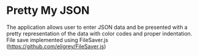 # Pretty My JSON
The application allows user to enter JSON data and be presented with a pretty representation of the data with color codes and proper indentation.  
File save implemented using FileSaver.js (https://github.com/eligrey/FileSaver.js)
